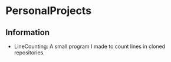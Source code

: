 # PersonalProjects
## Information
- LineCounting: A small program I made to count lines in cloned repositories. 
